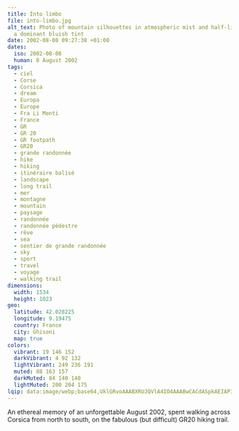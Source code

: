 ```yaml
---
title: Into limbo
file: into-limbo.jpg
alt_text: Photo of mountain silhouettes in atmospheric mist and half-light, with
  a dominant bluish tint
date: 2002-08-08 09:27:38 +01:00
dates:
  iso: 2002-08-08
  human: 8 August 2002
tags:
  - ciel
  - Corse
  - Corsica
  - dream
  - Europa
  - Europe
  - Fra Li Monti
  - France
  - GR
  - GR 20
  - GR footpath
  - GR20
  - grande randonnée
  - hike
  - hiking
  - itinéraire balisé
  - landscape
  - long trail
  - mer
  - montagne
  - mountain
  - paysage
  - randonnée
  - randonnée pédestre
  - rêve
  - sea
  - sentier de grande randonnée
  - sky
  - sport
  - travel
  - voyage
  - walking trail
dimensions:
  width: 1534
  height: 1023
geo:
  latitude: 42.028225
  longitude: 9.19475
  country: France
  city: Ghisoni
  map: true
colors:
  vibrant: 19 146 152
  darkVibrant: 4 92 132
  lightVibrant: 249 236 191
  muted: 88 163 157
  darkMuted: 84 140 140
  lightMuted: 200 204 175
lqip: data:image/webp;base64,UklGRvoAAABXRUJQVlA4IO4AAABwCACdASpkAEIAP3Gsx1q/rrGkLNgLa/AuCUAaAwEcsUoenRbBINkqrNs9Nh+mTazpd4FdBPmMFT8f/v+rfTRLXIp7y7MMIqDJUDzAAP0NMekBbhsvPuvz63grTcSasfxqkStNDV3upfePwtgKYxq45aC6WRJkfkgndam4skJspOqhngJdQMpHTpcXSHkLPl8YobXq16R8DR5UI4pjMkWgWhOKj+/jlBTp+98ll2Cje0DM9poH+O07niS/4FByPZTcccf38kWgAqGIIHWs1D/zJUxROibPB6BZh7EaUqUd34TiKdmFzaBCvJiQAAAA
---
```


An ethereal memory of an unforgettable August 2002, spent walking across Corsica from north to south, on the fabulous (but difficult) GR20 hiking trail.
